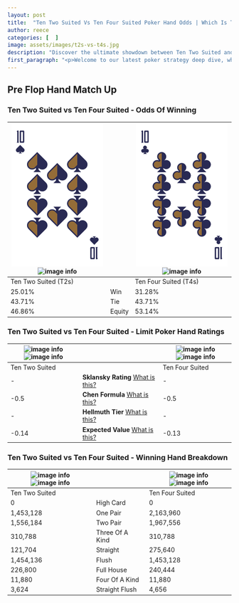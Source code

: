 ```yaml
---
layout: post
title:  "Ten Two Suited Vs Ten Four Suited Poker Hand Odds | Which Is The Better Hand In Poker? A Complete Guide"
author: reece
categories: [  ]
image: assets/images/t2s-vs-t4s.jpg
description: "Discover the ultimate showdown between Ten Two Suited and Ten Four Suited in poker! Uncover the odds, strategies, and scenarios where one hand triumphs over the other. Get ready to up your poker game with this thrilling analysis."
first_paragraph: "<p>Welcome to our latest poker strategy deep dive, where we're pitting two distinct hands against each other in a high-stakes showdown: Ten Two Suited vs Ten Four Suited.</p><p>In the dynamic world of poker, every decision counts, and knowing which hand holds the upper hand is key to your success at the table.</p><p>In this article, we'll dissect these two hands, explore the scenarios where one dominates the other, and equip you with the knowledge to make strategic choices that can tip the odds in your favor.</p><p>Get ready to unravel the intriguing dynamics of these poker hands and elevate your game to new heights.</p>"
---
```




[comment]: # (sp0)

## Pre Flop Hand Match Up

<div class="table hand-ratings" markdown="1"> 



### Ten Two Suited vs Ten Four Suited - Odds Of Winning


    
| ![image info](assets/images/hand1/t.png) ![image info](assets/images/hand1/2s.png) |  | ![image info](assets/images/hand2/t.png) ![image info](assets/images/hand2/4s.png) |
| -------- | -------- | -------- |
| Ten Two Suited (T2s) |  | Ten Four Suited (T4s) |
| 25.01% | Win | 31.28% |
| 43.71% | Tie | 43.71% |
| 46.86% | Equity | 53.14% |




[comment]: # (sp1)



### Ten Two Suited vs Ten Four Suited - Limit Poker Hand Ratings


    
| ![image info](https://www.riverpairs.com/assets/images/hand1/t.png) ![image info](https://www.riverpairs.com/assets/images/hand1/2s.png) |  | ![image info](https://www.riverpairs.com/assets/images/hand2/t.png) ![image info](https://www.riverpairs.com/assets/images/hand2/4s.png) |
| -------- | -------- | -------- |
| Ten Two Suited |  | Ten Four Suited |
| - | **Sklansky Rating** [What is this?](/sklansky-rating-explained) | - |
| -0.5 | **Chen Formula** [What is this?](/chen-formula-explained) | -0.5 |
| - | **Hellmuth Tier** [What is this?](/Hellmuth-tier-explained) | - |
| -0.14 | **Expected Value** [What is this?](/expected-value-explained) | -0.13 |




[comment]: # (sp2)



### Ten Two Suited vs Ten Four Suited - Winning Hand Breakdown


    
| ![image info](https://www.riverpairs.com/assets/images/hand1/t.png) ![image info](https://www.riverpairs.com/assets/images/hand1/2s.png) |  | ![image info](https://www.riverpairs.com/assets/images/hand2/t.png) ![image info](https://www.riverpairs.com/assets/images/hand2/4s.png) |
| -------- | -------- | -------- |
| Ten Two Suited |  | Ten Four Suited |
| 0 | High Card | 0 |
| 1,453,128 | One Pair | 2,163,960 |
| 1,556,184 | Two Pair | 1,967,556 |
| 310,788 | Three Of A Kind | 310,788 |
| 121,704 | Straight | 275,640 |
| 1,454,136 | Flush | 1,453,128 |
| 226,800 | Full House | 240,444 |
| 11,880 | Four Of A Kind | 11,880 |
| 3,624 | Straight Flush | 4,656 |




[comment]: # (sp3)



</div>

[comment]: # (sp4)



[comment]: # (sp5)

